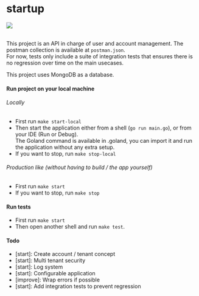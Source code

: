 
# startup
<a href="https://github.com/thomas-bousquet/startup/actions?query=workflow%3AProjectPipeline">
    <img src="https://github.com/thomas-bousquet/startup/workflows/ProjectPipeline/badge.svg" />
</a>
<br>
<br>

This project is an API in charge of user and account management. The postman collection is available at `postman.json`.<br>
For now, tests only include a suite of integration tests that ensures there is no regression over time on the main usecases. 

This project uses MongoDB as a database.

#### Run project on your local machine

###### Locally
- First run `make start-local`
- Then start the application either from a shell (`go run main.go`), or from your IDE (Run or Debug). 
<br>The Goland command is available in .goland, you can import it and run the application without any extra setup.
- If you want to stop, run `make stop-local`

###### Production like (without having to build / the app yourself)
- First run `make start`
- If you want to stop, run `make stop`

#### Run tests
- First run `make start`
- Then open another shell and run `make test`. 

#### Todo
- [start]: Create account / tenant concept
- [start]: Multi tenant security
- [start]: Log system
- [start]: Configurable application
- [improve]: Wrap errors if possible
- [start]: Add integration tests to prevent regression